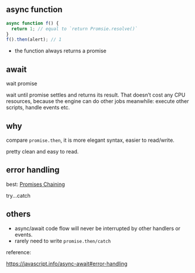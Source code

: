 ## async function
```js
async function f() {
  return 1; // equal to `return Promsie.resolve()`
}
f().then(alert); // 1
```

- the function always returns a promise

## await 

 wait promise

wait until  promise settles and returns its result. That doesn’t cost any CPU resources, because the engine can do other jobs meanwhile: execute other scripts, handle events etc.

## why

compare `promise.then`, it is more elegant syntax, easier to read/write. 

pretty clean and easy to read. 

## error handling

best: [Promises Chaining]()

try...catch 

## others

- async/await code flow will never be interrupted by other handlers or events.
- rarely need to write `promise.then/catch`

reference:

https://javascript.info/async-await#error-handling

